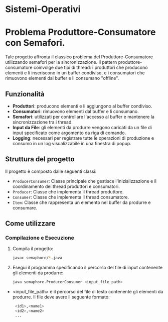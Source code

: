 # Sistemi-Operativi
# Problema Produttore-Consumatore con Semafori.
Tale progetto affronta il classico problema del Produttore-Consumatore utilizzando semafori per la sincronizzazione. Il pattern produttore-consumatore coinvolge due tipi di thread: i produttori che producono elementi e li inseriscono in un buffer condiviso, e i consumatori che rimuovono elementi dal buffer e li consumano "offline".

## Funzionalità
- **Produttori**: producono elementi e li aggiungono al buffer condiviso.
- **Consumatori**: rimuovono elementi dal buffer e li consumano.
- **Semafori**: utilizzati per controllare l'accesso al buffer e mantenere la sincronizzazione tra i thread.
-  **Input da File**: gli elementi da produrre vengono caricati da un file di input specificato come argomento da riga di comando.
- **Logging**: necessari per registrare tutte le operazioni di produzione e consumo in un log visualizzabile in una finestra di popup.

## Struttura del progetto
Il progetto è composto dalle seguenti classi:
- `ProducerConsumer`: Classe principale che gestisce l'inizializzazione e il coordinamento dei thread produttori e consumatori.
- `Producer`: Classe che implementa il thread produttore.
- `Consumer`: Classe che implementa il thread consumatore.
- `Item`: Classe che rappresenta un elemento nel buffer da produrre e consumare.

## Come utilizzare
### Compilazione e Esecuzione
1. Compila il progetto:
   ```sh
   javac semaphore/*.java

2. Esegui il programma specificando il percorso del file di input contenente gli elementi da produrre:
   ```sh
   java semaphore.ProducerConsumer <input_file_path>

- <input_file_path> è il percorso del file di testo contenente gli elementi da produrre. Il file deve avere il seguente   formato:
   ```sh
    <id1>,<name1>
    <id2>,<name2>
    ...


